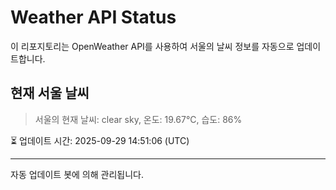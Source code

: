 
# Weather API Status

이 리포지토리는 OpenWeather API를 사용하여 서울의 날씨 정보를 자동으로 업데이트합니다.

## 현재 서울 날씨
> 서울의 현재 날씨: clear sky, 온도: 19.67°C, 습도: 86%

⏳ 업데이트 시간: 2025-09-29 14:51:06 (UTC)

---
자동 업데이트 봇에 의해 관리됩니다.
